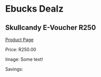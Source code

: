 
# Ebucks Dealz
## Skullcandy E-Voucher R250
[Product Page](https://www.ebucks.com/web/shop/productSelected.do?prodId=1191224403&catId=227677169)

Price: R250.00

Image: Some text!

Savings: 


	